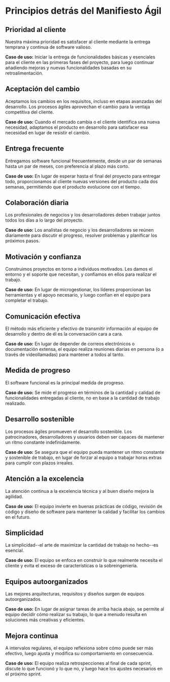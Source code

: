 # Principios detrás del Manifiesto Ágil

## Prioridad al cliente
Nuestra máxima prioridad es satisfacer al cliente mediante la entrega temprana y continua de software valioso.

**Caso de uso:** Iniciar la entrega de funcionalidades básicas y esenciales para el cliente en las primeras fases del proyecto, para luego continuar añadiendo mejoras y nuevas funcionalidades basadas en su retroalimentación.


## Aceptación del cambio
Aceptamos los cambios en los requisitos, incluso en etapas avanzadas del desarrollo. Los procesos ágiles aprovechan el cambio para la ventaja competitiva del cliente.

**Caso de uso:** Cuando el mercado cambia o el cliente identifica una nueva necesidad, adaptamos el producto en desarrollo para satisfacer esa necesidad en lugar de resistir el cambio.


## Entrega frecuente
Entregamos software funcional frecuentemente, desde un par de semanas hasta un par de meses, con preferencia al plazo más corto.

**Caso de uso:** En lugar de esperar hasta el final del proyecto para entregar todo, proporcionamos al cliente nuevas versiones del producto cada dos semanas, permitiendo que el producto evolucione con el tiempo.

## Colaboración diaria
Los profesionales de negocios y los desarrolladores deben trabajar juntos todos los días a lo largo del proyecto.

**Caso de uso:** Los analistas de negocio y los desarrolladores se reúnen diariamente para discutir el progreso, resolver problemas y planificar los próximos pasos.


## Motivación y confianza
Construimos proyectos en torno a individuos motivados. Les damos el entorno y el soporte que necesitan, y confiamos en ellos para realizar el trabajo.

**Caso de uso:** En lugar de microgestionar, los líderes proporcionan las herramientas y el apoyo necesario, y luego confían en el equipo para completar el trabajo.


## Comunicación efectiva
El método más eficiente y efectivo de transmitir información al equipo de desarrollo y dentro de él es la conversación cara a cara.

**Caso de uso:** En lugar de depender de correos electrónicos o documentación extensa, el equipo realiza reuniones diarias en persona (o a través de videollamadas) para mantener a todos al tanto.


## Medida de progreso
El software funcional es la principal medida de progreso.

**Caso de uso:** Se mide el progreso en términos de la cantidad y calidad de funcionalidades entregadas al cliente, no en base a la cantidad de trabajo realizado.

## Desarrollo sostenible
Los procesos ágiles promueven el desarrollo sostenible. Los patrocinadores, desarrolladores y usuarios deben ser capaces de mantener un ritmo constante indefinidamente.

**Caso de uso:** Se asegura que el equipo pueda mantener un ritmo constante y sostenible de trabajo, en lugar de forzar al equipo a trabajar horas extras para cumplir con plazos irreales.


## Atención a la excelencia
La atención continua a la excelencia técnica y al buen diseño mejora la agilidad.

**Caso de uso:** El equipo invierte en buenas prácticas de código, revisión de código y diseño de software para mantener la calidad y facilitar los cambios en el futuro.


## Simplicidad
La simplicidad--el arte de maximizar la cantidad de trabajo no hecho--es esencial.

**Caso de uso:** El equipo se enfoca en construir lo que realmente necesita el cliente y evita el exceso de características o la sobreingeniería.

## Equipos autoorganizados
Las mejores arquitecturas, requisitos y diseños surgen de equipos autoorganizados.

**Caso de uso:** En lugar de asignar tareas de arriba hacia abajo, se permite al equipo decidir cómo realizar su trabajo, lo que a menudo resulta en soluciones más creativas y eficientes.


## Mejora continua
A intervalos regulares, el equipo reflexiona sobre cómo puede ser más efectivo, luego ajusta y modifica su comportamiento en consecuencia.

**Caso de uso:** El equipo realiza retrospecciones al final de cada sprint, discute lo que funcionó y lo que no, y luego hace los ajustes necesarios en el próximo sprint.
